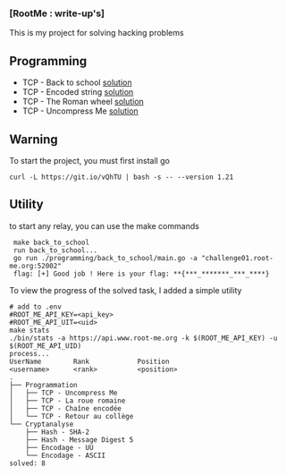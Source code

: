 ### [RootMe : write-up's]

This is my project for solving hacking problems

## Programming
- TCP - Back to school  [solution](./programming/back_to_school)
- TCP - Encoded string  [solution](./programming/encoded_string)
- TCP - The Roman wheel [solution](./programming/rot13)
- TCP - Uncompress Me   [solution](./programming/uncompress_me)

## Warning
To start the project, you must first install go
```shell
curl -L https://git.io/vQhTU | bash -s -- --version 1.21
```

## Utility
to start any relay, you can use the make commands
```shell
 make back_to_school
 run back_to_school...
 go run ./programming/back_to_school/main.go -a "challenge01.root-me.org:52002"
 flag: [+] Good job ! Here is your flag: **{***_*******_***_****}
```
To view the progress of the solved task, I added a simple utility
```shell
# add to .env
#ROOT_ME_API_KEY=<api_key>
#ROOT_ME_API_UIT=<uid>
make stats
./bin/stats -a https://api.www.root-me.org -k $(ROOT_ME_API_KEY) -u $(ROOT_ME_API_UID)
process...
UserName        Rank            Position
<username>      <rank>          <position>
.
├── Programmation
│   ├── TCP - Uncompress Me
│   ├── TCP - La roue romaine
│   ├── TCP - Chaîne encodée
│   └── TCP - Retour au collège
└── Cryptanalyse
    ├── Hash - SHA-2
    ├── Hash - Message Digest 5
    ├── Encodage - UU
    └── Encodage - ASCII
solved: 8
```